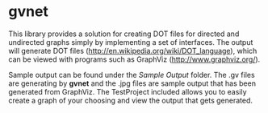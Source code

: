 gvnet
=====

This library provides a solution for creating DOT files for directed and undirected graphs simply by implementing a set of interfaces. The output will generate DOT files (http://en.wikipedia.org/wiki/DOT_language), which can be viewed with programs such as GraphViz (http://www.graphviz.org/).

Sample output can be found under the *Sample Output* folder. The .gv files are generating by **gvnet** and the .jpg files are sample output that has been generated from GraphViz. The TestProject included allows you to easily create a graph of your choosing and view the output that gets generated. 
